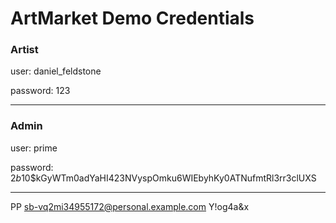 # ArtMarket Demo Credentials


### Artist

user:   daniel_feldstone

password: 123

----

### Admin

user: prime

password: $2b$10$kGyWTm0adYaHI423NVyspOmku6WIEbyhKy0ATNufmtRl3rr3clUXS

----
PP
sb-vq2mi34955172@personal.example.com
Y!og4a&x